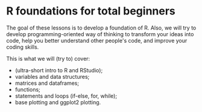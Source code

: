 # R foundations for total beginners

The goal of these lessons is to develop a foundation of R. Also, we will try to develop programming-oriented way of thinking to transform your ideas into code, help you better understand other people's code, and improve your coding skills.

This is what we will (try to) cover:

 - (ultra-short intro to R and RStudio);
 - variables and data structures;
 - matrices and dataframes;
 - functions;
 - statements and loops (if-else, for, while);
 - base plotting and ggplot2 plotting.

